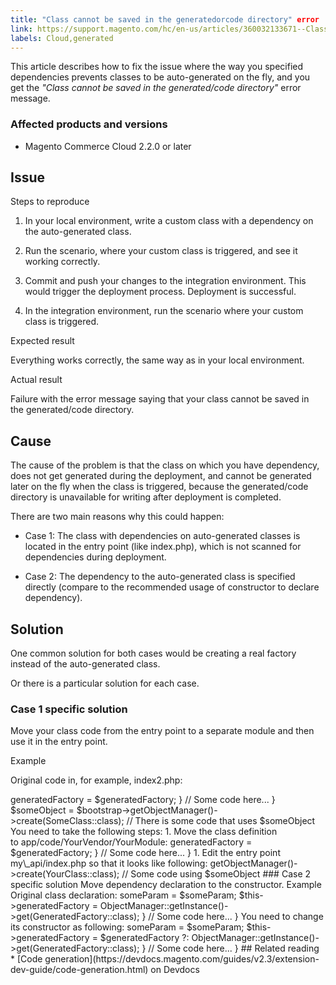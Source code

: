 ```yaml
---
title: "Class cannot be saved in the generatedorcode directory" error
link: https://support.magento.com/hc/en-us/articles/360032133671--Class-cannot-be-saved-in-the-generated-code-directory-error
labels: Cloud,generated
---
```


This article describes how to fix the issue where the way you specified dependencies prevents classes to be auto-generated on the fly, and you get the *"Class cannot be saved in the generated/code directory"* error message.

### Affected products and versions

* Magento Commerce Cloud 2.2.0 or later

## Issue

Steps to reproduce

1. In your local environment, write a custom class with a dependency on the auto-generated class.

1. Run the scenario, where your custom class is triggered, and see it working correctly.

1. Commit and push your changes to the integration environment. This would trigger the deployment process. Deployment is successful.

1. In the integration environment, run the scenario where your custom class is triggered.

Expected result

Everything works correctly, the same way as in your local environment.

Actual result

Failure with the error message saying that your class cannot be saved in the generated/code directory.

## Cause

The cause of the problem is that the class on which you have dependency, does not get generated during the deployment, and cannot be generated later on the fly when the class is triggered, because the generated/code directory is unavailable for writing after deployment is completed.

There are two main reasons why this could happen:

* Case 1: The class with dependencies on auto-generated classes is located in the entry point (like index.php), which is not scanned for dependencies during deployment.

* Case 2: The dependency to the auto-generated class is specified directly (compare to the recommended usage of constructor to declare dependency).

## Solution

One common solution for both cases would be creating a real factory instead of the auto-generated class.

Or there is a particular solution for each case.

### Case 1 specific solution

Move your class code from the entry point to a separate module and then use it in the entry point.

Example

Original code in, for example, index2.php:

<?php
use YourVendor\SomeModule\Model\GeneratedFactory;

require realpath(\_\_DIR\_\_) . '/../app/bootstrap.php';
$bootstrap = \Magento\Framework\App\Bootstrap::create(BP, $\_SERVER);

class SomeClass
{
 private $generatedFactory;

 public function \_\_construct(GeneratedFactory $generatedFactory)
 {
 $this->generatedFactory = $generatedFactory;
 }

 // Some code here...
}

$someObject = $bootstrap->getObjectManager()->create(SomeClass::class);

// There is some code that uses $someObject
You need to take the following steps:

1. Move the class definition to app/code/YourVendor/YourModule:
<?php
namespace YourVendor\YourModule;

use YourVendor\YourModule\Model\GeneratedFactory;

class YourClass
{
 private $generatedFactory;

 public function \_\_construct(GeneratedFactory $generatedFactory)
 {
 $this->generatedFactory = $generatedFactory;
 }

 // Some code here...
}

1. Edit the entry point my\_api/index.php so that it looks like following:
<?php

use YourVendor\YourModule\YourClass;

require realpath(\_\_DIR\_\_) . '/../app/bootstrap.php';
$bootstrap = \Magento\Framework\App\Bootstrap::create(BP, $\_SERVER);

$someObject = $bootstrap->getObjectManager()->create(YourClass::class);

// Some code using $someObject

### Case 2 specific solution

Move dependency declaration to the constructor.

Example

Original class declaration:

<?php
namespace YourVendor\YourModule;

use YourVendor\SomeModule\Model\GeneratedFactory;
use Magento\Framework\App\ObjectManager;

class YourClass
{
 private $generatedFactory;
 private $someParam;

 public function \_\_construct($someParam)
 {
 $this--->someParam = $someParam;
 $this->generatedFactory = ObjectManager::getInstance()->get(GeneratedFactory::class);
 }

 // Some code here...
}
You need to change its constructor as following:

<?php
namespace YourVendor\YourModule;

use YourVendor\YourModule\Model\GeneratedFactory;
use Magento\Framework\App\ObjectManager;

class YourClass
{
 private $generatedFactory;
 private $someParam;

 public function \_\_construct($someParam, GeneratedFactory $generatedFactory = null)
 {
 $this->someParam = $someParam;
 $this->generatedFactory = $generatedFactory ?: ObjectManager::getInstance()->get(GeneratedFactory::class);
 }

 // Some code here...
}
## Related reading

* 
[Code generation](https://devdocs.magento.com/guides/v2.3/extension-dev-guide/code-generation.html) on Devdocs

